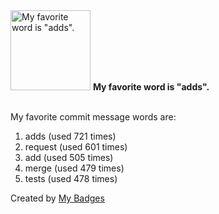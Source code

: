 <img src="https://my-badges.github.io/my-badges/favorite-word.png" alt="My favorite word is &quot;adds&quot;." title="My favorite word is &quot;adds&quot;." width="128">
<strong>My favorite word is &quot;adds&quot;.</strong>
<br><br>

My favorite commit message words are:

1. adds (used 721 times)
2. request (used 601 times)
3. add (used 505 times)
4. merge (used 479 times)
5. tests (used 478 times)


Created by <a href="https://github.com/my-badges/my-badges">My Badges</a>